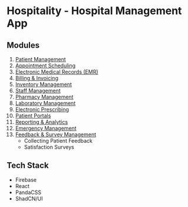 # Hospitality - Hospital Management App

## Modules

1. [Patient Management](/docs/patient.md)
1. [Appointment Scheduling](/docs/appointment.md)
1. [Electronic Medical Records (EMR)](/docs/emr.md)
1. [Billing & Invoicing](/docs/billing.md)
1. [Inventory Management](/docs/inventory.md)
1. [Staff Management](/docs/staff.md)
1. [Pharmacy Management](/docs/pharmacy.md)
1. [Laboratory Management](/docs/lab.md)
1. [Electronic Prescribing](/docs/prescription.md)
1. [Patient Portals](/docs/patient-portal.md)
1. [Reporting & Analytics](/docs/reports.md)
1. [Emergency Management](/docs/emergency.md)
1. [Feedback & Survey Management](/docs/feedback.md)
    - Collecting Patient Feedback
    - Satisfaction Surveys

## Tech Stack

- Firebase
- React
- PandaCSS
- ShadCN/UI
